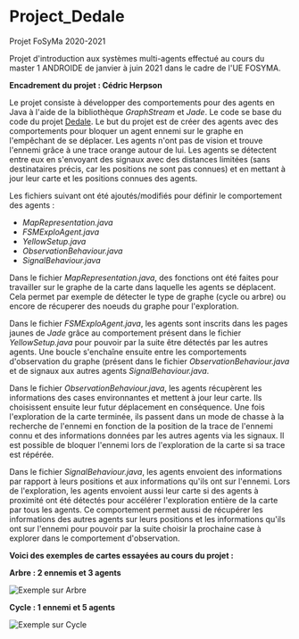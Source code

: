 # Project_Dedale

Projet FoSyMa 2020-2021

Projet d'introduction aux systèmes multi-agents effectué au cours du master 1 ANDROIDE de janvier à juin 2021 dans le cadre de l'UE FOSYMA.

**Encadrement du projet : Cédric Herpson**

Le projet consiste à développer des comportements pour des agents en Java à l'aide de la bibliothèque _GraphStream_ et _Jade_.
Le code se base du code du projet [Dedale](dedale.gitlab.io/). Le but du projet est de créer des agents avec des comportements pour bloquer un agent ennemi sur le graphe en l'empêchant de se déplacer. Les agents n'ont pas de vision et trouve l'ennemi grâce à une trace orange autour de lui. Les agents se détectent entre eux en s'envoyant des signaux avec des distances limitées (sans destinataires précis, car les positions ne sont pas connues) et en mettant à jour leur carte et les positions connues des agents.

Les fichiers suivant ont été ajoutés/modifiés pour définir le comportement des agents :
- *MapRepresentation.java*
- *FSMExploAgent.java*
- *YellowSetup.java*
- *ObservationBehaviour.java*
- *SignalBehaviour.java*

Dans le fichier *MapRepresentation.java*, des fonctions ont été faites pour travailler sur le graphe de la carte dans laquelle les agents se déplacent. Cela permet par exemple de détecter le type de graphe (cycle ou arbre) ou encore de récuperer des noeuds du graphe pour l'exploration.

Dans le fichier *FSMExploAgent.java*, les agents sont inscrits dans les pages jaunes de _Jade_ grâce au comportement présent dans le fichier *YellowSetup.java* pour pouvoir par la suite être détectés par les autres agents. Une boucle s'enchaîne ensuite entre les comportements d'observation du graphe (présent dans le fichier *ObservationBehaviour.java* et de signaux aux autres agents *SignalBehaviour.java*.

Dans le fichier *ObservationBehaviour.java*, les agents récupèrent les informations des cases environnantes et mettent à jour leur carte. Ils choisissent ensuite leur futur déplacement en conséquence. Une fois l'exploration de la carte terminée, ils passent dans un mode de chasse à la recherche de l'ennemi en fonction de la position de la trace de l'ennemi connu et des informations données par les autres agents via les signaux. Il est possible de bloquer l'ennemi lors de l'exploration de la carte si sa trace est répérée.

Dans le fichier *SignalBehaviour.java*, les agents envoient des informations par rapport à leurs positions et aux informations qu'ils ont sur l'ennemi. Lors de l'exploration, les agents envoient aussi leur carte si des agents à proximité ont été détectés pour accélérer l'exploration entière de la carte par tous les agents. Ce comportement permet aussi de récupérer les informations des autres agents sur leurs positions et les informations qu'ils ont sur l'ennemi pour pouvoir par la suite choisir la prochaine case à explorer dans le comportement d'observation.

**Voici des exemples de cartes essayées au cours du projet :**

**Arbre : 2 ennemis et 3 agents**

![Exemple sur Arbre]()

**Cycle : 1 ennemi et 5 agents**

![Exemple sur Cycle]()
